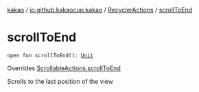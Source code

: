 [kakao](../../index.md) / [io.github.kakaocup.kakao](../index.md) / [RecyclerActions](index.md) / [scrollToEnd](./scroll-to-end.md)

# scrollToEnd

`open fun scrollToEnd(): `[`Unit`](https://kotlinlang.org/api/latest/jvm/stdlib/kotlin/-unit/index.html)

Overrides [ScrollableActions.scrollToEnd](../-scrollable-actions/scroll-to-end.md)

Scrolls to the last position of the view

